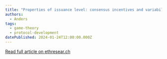 ```yaml
---
title: "Properties of issuance level: consensus incentives and variability across potential reward curves"
authors:
  - Anders
tags:
  - game-theory
  - protocol-development
datePublished: 2024-01-24T12:00:00.000Z
---
```


[Read full article on ethresear.ch](https://ethresear.ch/t/properties-of-issuance-level-consensus-incentives-and-variability-across-potential-reward-curves/18448)
